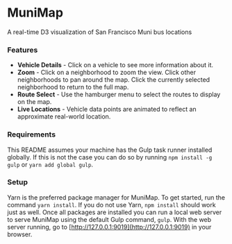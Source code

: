 # MuniMap
A real-time D3 visualization of San Francisco Muni bus locations

### Features
* **Vehicle Details** - Click on a vehicle to see more information about it.
* **Zoom** - Click on a neighborhood to zoom the view. 
Click other neighborhoods to pan around the map. 
Click the currently selected neighborhood to return to the full map.
* **Route Select** - Use the hamburger menu to select the routes to display on the map.
* **Live Locations** - Vehicle data points are animated to reflect an approximate real-world location.

### Requirements
This README assumes your machine has the Gulp task runner installed globally. 
If this is not the case you can do so by running `npm install -g gulp` or `yarn add global gulp`.

### Setup
Yarn is the preferred package manager for MuniMap. 
To get started, run the command `yarn install`. 
If you do not use Yarn, `npm install` should work just as well. 
Once all packages are installed you can run a local web server to serve MuniMap using the default Gulp command, `gulp`.
With the web server running, go to [http://127.0.0.1:9019](http://127.0.0.1:9019) in your browser.
